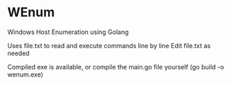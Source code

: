 # WEnum
Windows Host Enumeration using Golang

Uses file.txt to read and execute commands line by line
Edit file.txt as needed

Compiled exe is available, or compile the main.go file yourself (go build -o wenum.exe)
